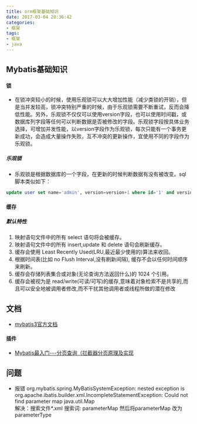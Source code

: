```yaml
---
title: orm框架基础知识
date: 2017-03-04 20:36:42
categories:
- 框架
tags:
- 框架
- java
---
```



## Mybatis基础知识

#### 锁

- 在锁冲突较小的时候，使用乐观锁可以大大增加性能（减少类锁的开销），但是当并发较高，锁冲突特别严重的时候，由于乐观锁需要不断重试，反而会降低性能。另外，乐观锁不仅仅可以使用version字段，也可以使用时间戳，或数据库列字段等任何可以判断数据是否被修改的字段。乐观锁字段按具体业务选择，可增加并发性能，以version字段作为乐观锁，每次只能有一个事务更新成功，会造成大量操作失败，互不冲突的更新操作，宜使用不同的字段作为乐观锁。
##### 乐观锁

- 乐观锁是根据数据库的一个字段，在更新的时候判断数据有没有被改变。sql脚本类似如下：
```sql
update user set name='admin', version=version+1 where id='1' and version=1;
```

#### 缓存

##### 默认特性

1. 映射语句文件中的所有 select 语句将会被缓存。
2. 映射语句文件中的所有 insert,update 和 delete 语句会刷新缓存。
3. 缓存会使用 Least Recently Used(LRU,最近最少使用的)算法来收回。
4. 根据时间表(比如 no Flush Interval,没有刷新间隔), 缓存不会以任何时间顺序 来刷新。
5. 缓存会存储列表集合或对象(无论查询方法返回什么)的 1024 个引用。
6. 缓存会被视为是 read/write(可读/可写)的缓存,意味着对象检索不是共享的,而 且可以安全地被调用者修改,而不干扰其他调用者或线程所做的潜在修改


## 文档

- [mybatis3官方文档](http://www.mybatis.org/mybatis-3/zh/index.html)

#### 插件

- [Mybatis最入门---分页查询（拦截器分页原理及实现](https://blog.csdn.net/ABCD898989/article/details/51261163)

## 问题

- 报错  org.mybatis.spring.MyBatisSystemException: nested exception is org.apache.ibatis.builder.xml.IncompleteStatementException: Could not find parameter map java.util.Map  
解决：搜索文件*.xml 搜索词: parameterMap 然后将parameterMap 改为parameterType